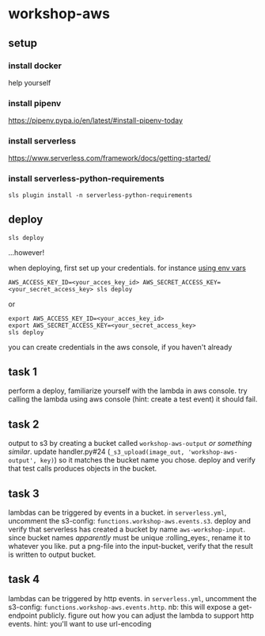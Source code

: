 # workshop-aws

## setup
### install docker
help yourself

### install pipenv
https://pipenv.pypa.io/en/latest/#install-pipenv-today

### install serverless
https://www.serverless.com/framework/docs/getting-started/

### install serverless-python-requirements
```
sls plugin install -n serverless-python-requirements
```

## deploy
```
sls deploy
```

...however!

when deploying, first set up your credentials. for instance [using env vars](https://docs.aws.amazon.com/cli/latest/userguide/cli-configure-envvars.html)
```
AWS_ACCESS_KEY_ID=<your_acces_key_id> AWS_SECRET_ACCESS_KEY=<your_secret_access_key> sls deploy
```
or
```
export AWS_ACCESS_KEY_ID=<your_acces_key_id>
export AWS_SECRET_ACCESS_KEY=<your_secret_access_key>
sls deploy
```

you can create credentials in the aws console, if you haven't already


## task 1
perform a deploy, familiarize yourself with the lambda in aws console.
try calling the lambda using aws console (hint: create a test event)
it should fail.

## task 2
output to s3 by creating a bucket called `workshop-aws-output` _or something similar_.
update handler.py#24 (`_s3_upload(image_out, 'workshop-aws-output', key)`) so it matches the bucket name you chose.
deploy and verify that test calls produces objects in the bucket.

## task 3
lambdas can be triggered by events in a bucket.
in `serverless.yml`, uncomment the s3-config: `functions.workshop-aws.events.s3`.
deploy and verify that serverless has created a bucket by name `aws-workshop-input`.
since bucket names _apparently_ must be unique :rolling_eyes:, rename it to whatever you like.
put a png-file into the input-bucket, verify that the result is written to output bucket.

## task 4
lambdas can be triggered by http events.
in `serverless.yml`, uncomment the s3-config: `functions.workshop-aws.events.http`.
nb: this will expose a get-endpoint publicly.
figure out how you can adjust the lambda to support http events.
hint: you'll want to use url-encoding
